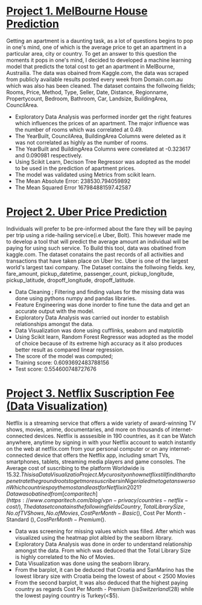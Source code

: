 # [Project 1. MelBourne House Prediction](https://github.com/Felixishabiyi/Data-Science-Projects/blob/main/MelBourne%20House%20Prediction%20Model.ipynb)
Getting an apartment is a daunting task, as a lot of questions begins to pop in one's mind, one of which is the average price to get an apartment in a particular area, city or country.
To get an answer to this question the moments it pops in one's mind, I decided to developed a machine learning model that predicts the total cost to get an apartment in MelBourne, Austrailia.
The data was obained from Kaggle.com, the data was scraped from publicly available results posted every week from Domain.com.au which was also has 
been cleaned.
The dataset contains the follwoing fields; 
Rooms, Price, Method, Type, Seller, Date, Distance, Regionname, Propertycount, Bedroom, Bathroom, Car, Landsize, BuildingArea, CouncilArea.

* Exploratory Data Analysis was performed inorder get the right features which influences the prices of an apartment. The major influence was the number of rooms which was correlated at 0.49. 
* The YearBuilt, CouncilArea, BuildingArea Columns were deleted as it was not correlated as highly as the number of rooms. 
* The YearBuilt and BuildingArea Columns were coreelated at -0.323617 and 0.090981 respectively.
* Using Scikit Learn, Decison Tree Regressor was adopted as the model to be used in the prediction of apartment prices.
* The model was validated using Metrics from scikit learn. 
* The Mean Absolute Error: 238530.794059892
* The Mean Squared Error 167984881597.42587 

# [Project 2. Uber Price Prediction](https://github.com/Felixishabiyi/Data-Science-Projects/blob/main/Uber%20Price%20Prediction.ipynb)
Individuals will prefer to be pre-informed about the fare they will be paying per trip using a ride-hailing service(i.e Uber, Bolt).
This however made me to develop a tool that will predict the average amount an individual will be paying for using such service.
To Build this tool, data was obatined from kaggle.com. 
The dataset conatains the past records of all activities and transactions that have taken place on Uber Inc. 
Uber is one of the largest world's largest taxi company. 
The Dataset contains the follwoing fields.
key, fare_amount, pickup_datetime, passenger_count, pickup_longitude, pickup_latitude, dropoff_longitude, dropoff_latitude.

* Data Cleaning ; Filtering and finding values for the missing data was done using pythons numpy and pandas libraries.
* Feature Engineering was done inorder to fine tune the data and get an accurate output with the model.
* Exploratory Data Analysis was carried out inorder to establish relationships amongst the data.
* Data Visualization was done using cufflinks, seaborn and matplotlib 
* Using Scikit learn, Random Forest Regressor was adopted as the model of choice because of its extreme high accuracy as it also produces better result as compared linear regression.
* The score of the model was computed;
* Training score: 0.6093692483788156
* Test score: 0.554600748727676

# [Project 3. Netflix Suscription Fee (Data Visualization)](https://github.com/Felixishabiyi/Data-Science-Projects/blob/main/Netflix%20Highest%20and%20Lowest%20Suscribing%20Countries.ipynb)
Netflix is a streaming service that offers a wide variety of award-winning TV shows, movies, anime, documentaries, 
and more on thousands of internet-connected devices.
Netflix is asssesible in 190 countries, as it can be Watch anywhere, anytime by signing in with your Netflix account to watch instantly on the web 
at netflix.com from your personal computer or on any internet-connected device that offers the Netflix app, including smart TVs, smartphones, tablets, 
streaming media players and game consoles. 
The Average cost of suscribing to the platform Worldwide is $15.32. 
This is a Data Visualizatio Project. My curosity on how netflix still find it hard to penetrate the ground roots to get more suscribers in Nigeria 
led me to get answers on Which countries pay the most and least for Netflix in 2021?
Data was obatined from [comparitech](https://www.comparitech.com/blog/vpn-privacy/countries-netflix-cost/) , The dataset conatains the following fields
Country, Total Library Size, No. of TV Shows, No. of Movies, Cost Per Month - Basic ($), Cost Per Month - Standard ($), Cost Per Month - Premium ($).

* Data was screening for missing values which was filled. After which was visualized using the heatmap plot albled by the seaborn library.
* Exploratory Data Analysis was done in order to understand relationship amongst the data. From which was deduced that the Total Library Size is 
highly correlated to the No of Movies. 
* Data Visualization was done using the seaborn library.
* From the barplot, it can be deduced that Croatia and SanMarino has the lowest library size with Croatia being the lowest of about < 2500 Movies
* From the second barplot, It was also deduced that the highest paying country as regards Cost Per Month - Premium ($) is Switzerland($28) while 
the lowest paying country is Turkey(<$5).
